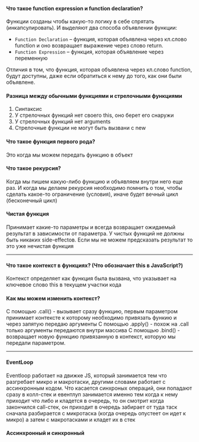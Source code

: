 #### Что такое function expression и function declaration?

Функции созданы чтобы какую-то логику в себе спрятать (инкапсулировать). И выделяют два способа объявлении функции:

- `Function Declaration` – функция, которая объявлена через кл.слово function и оно возвращает выражение через слово return. 
- `Function Expression` – функция, которая объявление через переменную

Отличия в том, что  функция, которая объявлена через кл.слово function, будут доступны, даже если обратиться к нему до того, как они были объявлене. 

#### Разница между обычными функциями и стрелочными функциями
1. Синтаксис
2. У стрелочных функций нет своего this, оно берет его снаружи
3. У стрелочных функций нет arguments
4. Стрелочные функции не могут быть вызвани с new

#### Что такое функция первого рода?

Это когда мы можем передать функцию в объект

#### Что такое рекурсия?

Когда мы пишем какую-либо функцию и объявляем внутри него еще раз. И когда мы делаем рекурсия необходимо помнить о том, чтобы сделать какое-то ограничение (условия), иначе будет вечный цикл (бесконечный цикл)


####  Чистая функция

Принимает какие-то параметры и всегда возвращает ожидаемый результат в зависимости от параметра. У чистых функций не должны быть никаких side-effectoв. Если мы не можем предсказать результат то это уже нечистая функция


---------

#### Что такое контекст в функциях? (Что обозначает this в JavaScript?)

Контекст определяет как функция была вызвана, что указывает на ключевое слово this в текущем участки кода

#### Как мы можем изменить контекст?

С помощью .call() - вызывает сразу функцию, первым параметром принимает контексте к которому необходимо привязать функию и через запятую передаю аргументы
С помощью .apply() - похож на .call только аргументы передаются внутри массива
C помощью .bind() - возвращает новую функцию привязанную в контекст, которую мы передали параметром.
 

-------

#### EventLoop

Eventloop работает на движке JS, который занимается тем что разгребает микро и макротаски, 
другими словами работает с ассинхронным кодом. Что касается синхроных операций, они попадают сразу в колл-стек и евентлуп занимается именно тем когда к нему приходит что либо и кладется в очередь, то он смотрит когда закончился call-стек, он приходит в очередь забирает от туда таск сначала разбирается с микротаска (когда очередь опустеет он идет к микро) а затем с макротасками и кладет их в стек





#### Ассинхронный и синхронный